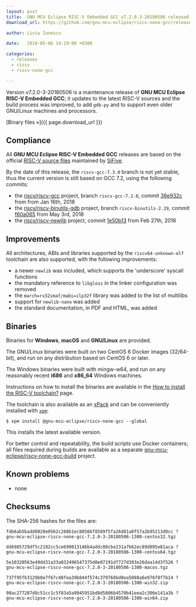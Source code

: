 ```yaml
---
layout: post
title:  GNU MCU Eclipse RISC-V Embedded GCC v7.2.0-3-20180506 released
download_url: https://github.com/gnu-mcu-eclipse/riscv-none-gcc/releases/tag/v7.2.0-3-20180506/

author: Liviu Ionescu

date:   2018-05-06 14:19:00 +0300

categories:
  - releases
  - riscv
  - riscv-none-gcc

---
```


Version v7.2.0-3-20180506 is a maintenance release of **GNU MCU Eclipse 
RISC-V Embedded GCC**; it updates to the latest RISC-V sources and the 
build process was improved, to add `gdb-py` and to support even older 
GNU/Linux machines and processors.

[Binary files »]({{ page.download_url }})

## Compliance

All **GNU MCU Eclipse RISC-V Embedded GCC** releases are based on the 
official [RISC-V source files](https://github.com/riscv/riscv-gcc) 
maintained by [SiFive](https://www.sifive.com).

By the date of this release, the `riscv-gcc-7.3.0` branch is not yet 
stable, thus the current version is still based on GCC 7.2, using the 
following commits:

- the [riscv/riscv-gcc](https://github.com/riscv/riscv-gcc) project, 
branch `riscv-gcc-7.2.0`, commit
[36e932c](https://github.com/gnu-mcu-eclipse/riscv-none-gcc/commit/36e932c683490ddfa5225ad8d842b002a8a74ed4)
from from Jan 16th, 2018
- the [riscv/riscv-binutils-gdb](https://github.com/riscv/riscv-binutils-gdb) 
project, branch `riscv-binutils-2.29`, commit 
[f60a065](https://github.com/gnu-mcu-eclipse/riscv-binutils-gdb/commit/f60a065a25cc54169a34ed351931097a44703a5c)
from May 3rd, 2018
- the [riscv/riscv-newlib](https://github.com/riscv/riscv-newlib) project,
commit [1e50b13](https://github.com/gnu-mcu-eclipse/riscv-newlib/commit/1e50b130fe1514a96eb4dc12f4a661d14f5cf6d4)
from Feb 27th, 2018

## Improvements

All architectures, ABIs and libraries supported by the `riscv64-unknown-elf` 
toolchain are also supported, with the following improvements:

* a newer `newlib` was included, which supports the 'underscore' syscall functions
* the mandatory reference to `libgloss` in the linker configuration was removed
* the `march=rv32imaf/mabi=ilp32f` library was added to the list of multilibs
* support for `newlib-nano` was added
* the standard documentation, in PDF and HTML, was added

## Binaries

Binaries for **Windows**, **macOS** and **GNU/Linux** are provided.

The GNU/Linux binaries were built on two CentOS 6 Docker images (32/64-bit), 
and run on any distribution based on CentOS 6 or later.

The Windows binaries were built with mingw-w64, and run on any reasonably 
recent **i686** and **x86_64** Windows machines.

Instructions on how to install the binaries are available in the 
[How to install the RISC-V toolchain?](https://gnu-mcu-eclipse.github.io/toolchain/riscv/install/) 
page.

The toolchain is also available as an 
[xPack](https://www.npmjs.com/package/@gnu-mcu-eclipse/riscv-none-gcc) 
and can be conveniently installed with 
[`xpm`](https://www.npmjs.com/package/xpm):

```console
$ xpm install @gnu-mcu-eclipse/riscv-none-gcc --global
```

This installs the latest available version.

For better control and repeatability, the build scripts use Docker 
containers; all files required during builds are available as a separate 
[gnu-mcu-eclipse/riscv-none-gcc-build](https://github.com/gnu-mcu-eclipse/riscv-none-gcc-build) 
project. 

## Known problems

* none

## Checksums

The SHA-256 hashes for the files are:

```console
fdb6ab5badd0820e0562c288b1ec88566f8589f5fa26d81a0f57a2b95213d0cc ?
gnu-mcu-eclipse-riscv-none-gcc-7.2.0-3-20180506-1300-centos32.tgz

dd6985729df5c2182cc5ce699013146b4addc80cbe231a7b62ec89d095e81aca ?
gnu-mcu-eclipse-riscv-none-gcc-7.2.0-3-20180506-1300-centos64.tgz

5e10320563e49dd31a33a032496547375d0e07191df727d393e26daa14d3f526 ?
gnu-mcu-eclipse-riscv-none-gcc-7.2.0-3-20180506-1300-macos.tgz

737f95fb3129b0e7f67c48fea39b844f574c379768bd0ea5088a6e976f8f7b14 ?
gnu-mcu-eclipse-riscv-none-gcc-7.2.0-3-20180506-1300-win32.zip

98ac277287d8c51cc1c5f83a5a9945951bd8d5806b4570b41eea2c306e141a3b ?
gnu-mcu-eclipse-riscv-none-gcc-7.2.0-3-20180506-1300-win64.zip
```
